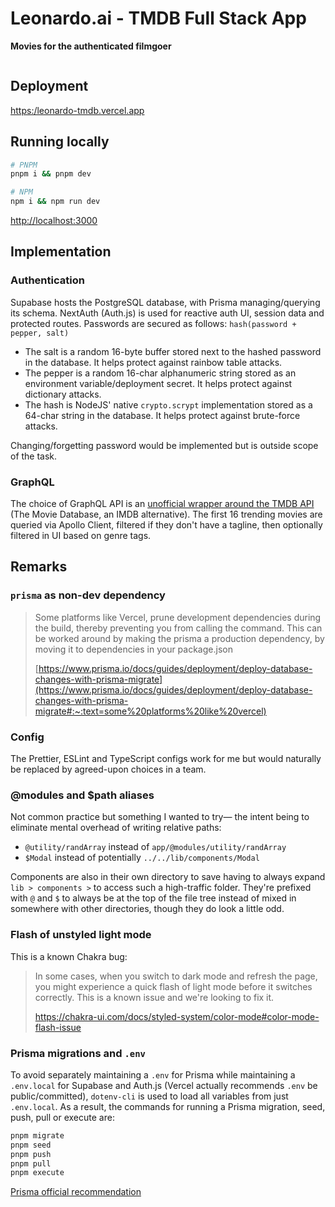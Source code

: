 # Leonardo.ai - TMDB Full Stack App

**Movies for the authenticated filmgoer**

![]()

## Deployment

[https:/leonardo-tmdb.vercel.app](https:/leonardo-tmdb.vercel.app)

## Running locally

```bash
# PNPM
pnpm i && pnpm dev
```

```bash
# NPM
npm i && npm run dev
```

[http://localhost:3000](http://localhost:3000)

## Implementation

### Authentication
Supabase hosts the PostgreSQL database, with Prisma managing/querying its schema. NextAuth (Auth.js) is used for reactive auth UI, session data and protected routes. Passwords are secured as follows: `hash(password + pepper, salt)`

- The salt is a random 16-byte buffer stored next to the hashed password in the database. It helps protect against rainbow table attacks.
- The pepper is a random 16-char alphanumeric string stored as an environment variable/deployment secret. It helps protect against dictionary attacks.
- The hash is NodeJS' native `crypto.scrypt` implementation stored as a 64-char string in the database.  It helps protect against brute-force attacks.

Changing/forgetting password would be implemented but is outside scope of the task.

### GraphQL

The choice of GraphQL API is an [unofficial wrapper around the TMDB API](https://github.com/nerdsupremacist/tmdb) (The Movie Database, an IMDB alternative). The first 16 trending movies are queried via Apollo Client, filtered if they don't have a tagline, then optionally filtered in UI based on genre tags.

## Remarks

### `prisma` as non-dev dependency
> Some platforms like Vercel, prune development dependencies during the build, thereby preventing you from calling the command. This can be worked around by making the prisma a production dependency, by moving it to dependencies in your package.json
>
>[https://www.prisma.io/docs/guides/deployment/deploy-database-changes-with-prisma-migrate](https://www.prisma.io/docs/guides/deployment/deploy-database-changes-with-prisma-migrate#:~:text=some%20platforms%20like%20vercel)

### Config
The Prettier, ESLint and TypeScript configs work for me but would naturally be replaced by agreed-upon choices in a team.


### @modules and $path aliases
Not common practice but something I wanted to try— the intent being to eliminate mental overhead of writing relative paths:

- `@utility/randArray` instead of `app/@modules/utility/randArray`
- `$Modal` instead of potentially `../../lib/components/Modal`

Components are also in their own directory to save having to always expand `lib > components >` to access such a high-traffic folder. They're prefixed with `@` and `$` to always be at the top of the file tree instead of mixed in somewhere with other directories, though they do look a little odd.

### Flash of unstyled light mode
This is a known Chakra bug:

> In some cases, when you switch to dark mode and refresh the page, you might experience a quick flash of light mode before it switches correctly.
> This is a known issue and we're looking to fix it.
>
> https://chakra-ui.com/docs/styled-system/color-mode#color-mode-flash-issue

### Prisma migrations and `.env`
To avoid separately maintaining a `.env` for Prisma while maintaining a `.env.local` for Supabase and Auth.js (Vercel actually recommends `.env` be public/committed), `dotenv-cli` is used to load all variables from just `.env.local`. As a result, the commands for running a Prisma migration, seed, push, pull or execute are:

```bash
pnpm migrate
pnpm seed
pnpm push
pnpm pull
pnpm execute
```

[Prisma official recommendation](https://www.prisma.io/docs/guides/development-environment/environment-variables/using-multiple-env-files#running-migrations-on-different-environments)
